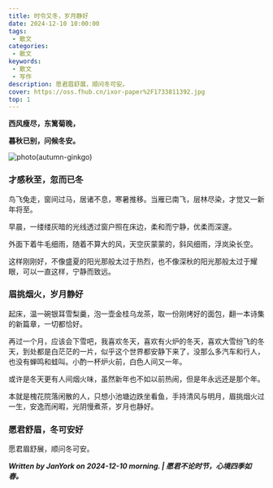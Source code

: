 ```yaml
---
title: 时令又冬，岁月静好
date: 2024-12-10 10:00:00
tags:
 - 散文
categories:
 - 散文
keywords:
 - 散文
 - 写作
description: 愿君眉舒展，顺问冬可安。
cover: https://oss.fhub.cn/ixor-paper%2F1733811392.jpg
top: 1
---
```


**西风瘦尽，东篱菊晚，**

**暮秋已别，问候冬安。**

![photo(autumn-ginkgo)](https://oss.fhub.cn/ixor-paper%2F1733811392.jpg)

### 才感秋至，忽而已冬

鸟飞兔走，窗间过马，居诸不息，寒暑推移。当雁已南飞，层林尽染，才觉又一新年将至。

早晨，一缕缕灰暗的光线透过窗户照在床边，柔和而宁静，优柔而深邃。

外面下着牛毛细雨，随着不算大的风，天空灰蒙蒙的，斜风细雨，浮岚染长空。

这样刚刚好，不像盛夏的阳光那般太过于热烈，也不像深秋的阳光那般太过于耀眼，可以一直这样，宁静而致远。

### 眉挑烟火，岁月静好

起床，温一碗银耳雪梨羹，泡一壶金桂乌龙茶，取一份刚烤好的面包，翻一本诗集的新篇章，一切都恰好。

再过一个月，应该会下雪吧，我喜欢冬天，喜欢有火炉的冬天，喜欢大雪纷飞的冬天，到处都是白茫茫的一片，似乎这个世界都安静下来了，没那么多汽车和行人，也没有蝉鸣和蛙叫。小酌一杯炉火前，白色人间又一年。

或许是冬天更有人间烟火味，虽然新年也不如以前热闹，但是年永远还是那个年。

本就是槐花院落闲散的人，只想小池塘边跌坐看鱼，手持清风与明月，眉挑烟火过一生，安逸而闲暇，光阴慢煮茶，岁月也静好。

### 愿君舒眉，冬可安好

愿君眉舒展，顺问冬可安。

***Written by JanYork on 2024-12-10 morning. | 愿君不论时节，心境四季如春。***
